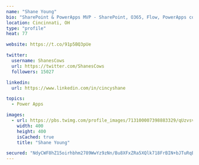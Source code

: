```yaml
---
name: "Shane Young"
bio: "SharePoint & PowerApps MVP - SharePoint, O365, Flow, PowerApps consulting? @PowerApps911 | Pure Snark? You found it."
location: Cincinnati, OH
type: "profile"
heat: 77

website: https://t.co/91p5BQ3pUe

twitter:
  username: ShanesCows
  url: https://twitter.com/ShanesCows
  followers: 15027

linkedin:
  url: https://www.linkedin.com/in/cincyshane

topics:
  - Power Apps

images:
  - url: https://pbs.twimg.com/profile_images/713100007398883329/qUzvsvQ3_400x400.jpg
    width: 400
    height: 400
    isCached: true
    title: "Shane Young"

secured: "NdyCWF8hZ15oirhbhm2789WwYz9zNn/Bu8XFxZRa5XQlk718FrBIN+bJTuRqBM+j89pfoc2HtCueaxBDiSfm90Yp4Pw7C29REvscaRqYcOqVbw5ySyhaXqYWkmKIhPsm3CJMkxh2TdWxVlxR4q40hvcF3xwlvjqkY/Bl4SFi/jsKAmn9JQOA8K6aFeVn/oTP2pJCgNYT9YVV355ZT4AbZoyqlPjDGD0aA8z+2NOHQLkIaepqyywJR5tq3x43ddaS7bTc0NOFvqJxeFfXtPz5sU9ZL5LP8eUxmhvvcLkbU3RZ5JC73jMZQ8S+a4iYEimmqwwjIa/PVTpaBa2QrfwK3motoc90q8FJyPJLcS7LxAwHyAZa+v2pZVaIfJzdElMEKOHNlU2GUWzc+EBqbX2gfv+wQqlx0kn5PFqSwJzedmo=;N+SnwIVTPlSnW7QKfGCU+w=="
---
```


